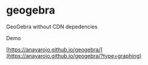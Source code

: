 # geogebra
GeoGebra without CDN depedencies

Demo

[https://anayarojo.github.io/geogebra/](https://anayarojo.github.io/geogebra/?type=graphing)
